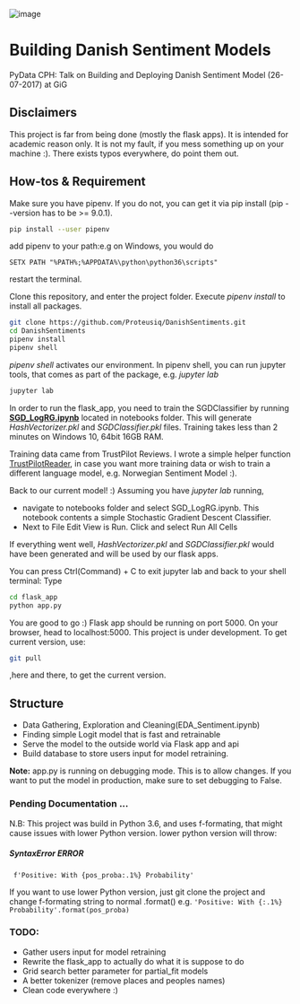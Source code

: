 ![image](https://user-images.githubusercontent.com/14926709/43322711-be0344a6-91af-11e8-83ca-2aa47ab5700f.png)

# Building Danish Sentiment Models
PyData CPH: Talk on Building and Deploying Danish Sentiment Model (26-07-2017) at GiG

## Disclaimers
This project is far from being done (mostly the flask apps). It is intended for academic reason only. It is not my fault, if you mess something up on your machine :). There exists typos everywhere, do point them out.

## How-tos & Requirement

Make sure you have pipenv. If you do not, you can get it via pip install (pip --version has to be >= 9.0.1).
```bash
pip install --user pipenv
```
add pipenv to your path:e.g on Windows, you would do
```
SETX PATH "%PATH%;%APPDATA%\python\python36\scripts"
```
restart the terminal. 

Clone this repository, and enter the project folder. Execute _pipenv install_ to install all packages.

``` bash
git clone https://github.com/Proteusiq/DanishSentiments.git
cd DanishSentiments
pipenv install
pipenv shell

```

_pipenv shell_ activates our environment. In pipenv shell, you can run jupyter tools, that comes as part of the package, e.g. _jupyter lab_

```bash
jupyter lab
```

In order to run the flask_app, you need to train the SGDClassifier by running [**SGD_LogRG.ipynb**](./notebooks/SGD_LogRg.ipynb) located in notebooks folder. This will generate _HashVectorizer.pkl_ and _SGDClassifier.pkl_ files. Training takes less than 2 minutes on Windows 10, 64bit 16GB RAM.

Training data came from TrustPilot Reviews. I wrote a simple helper function [TrustPilotReader](https://github.com/Proteusiq/TrustPilotReader), in case you want more training data or wish to train a different language model, e.g. Norwegian Sentiment Model :).

Back to our current model! :) Assuming you have _jupyter lab_ running,
- navigate to notebooks folder and select SGD_LogRG.ipynb. This notebook contents a simple Stochastic Gradient Descent Classifier.
- Next to File Edit View is Run. Click and select Run All Cells

If everything went well, _HashVectorizer.pkl_ and _SGDClassifier.pkl_ would have been generated and will be used by our flask apps.

You can press Ctrl(Command) + C to exit jupyter lab and back to your shell terminal: Type

```bash
cd flask_app
python app.py
```

You are good to go :) Flask app should be running on port 5000. On your browser, head to localhost:5000.
This project is under development. To get current version, use:

```bash
git pull
```

,here and there, to get the current version.

## Structure
- Data Gathering, Exploration and Cleaning(EDA_Sentiment.ipynb)
- Finding simple Logit model that is fast and retrainable
- Serve the model to the outside world via Flask app and api
- Build database to store users input for model retraining.

**Note:** app.py is running on debugging mode. This is to allow changes. If you want to put the model in production, make sure to set debugging to False.

### Pending Documentation ...

N.B: This project was build in Python 3.6, and uses f-formating, that might cause issues with lower Python version. lower python version will throw:

##### SyntaxError ERROR
``` f'Positive: With {pos_proba:.1%} Probability'```
 
If you want to use lower Python version, just git clone the project and change f-formating string to normal
.format() e.g.
```'Positive: With {:.1%} Probability'.format(pos_proba)```

### TODO:
- Gather users input for model retraining
- Rewrite the flask_app to actually do what it is suppose to do
- Grid search better parameter for partial_fit models
- A better tokenizer (remove places and peoples names)
- Clean code everywhere :)